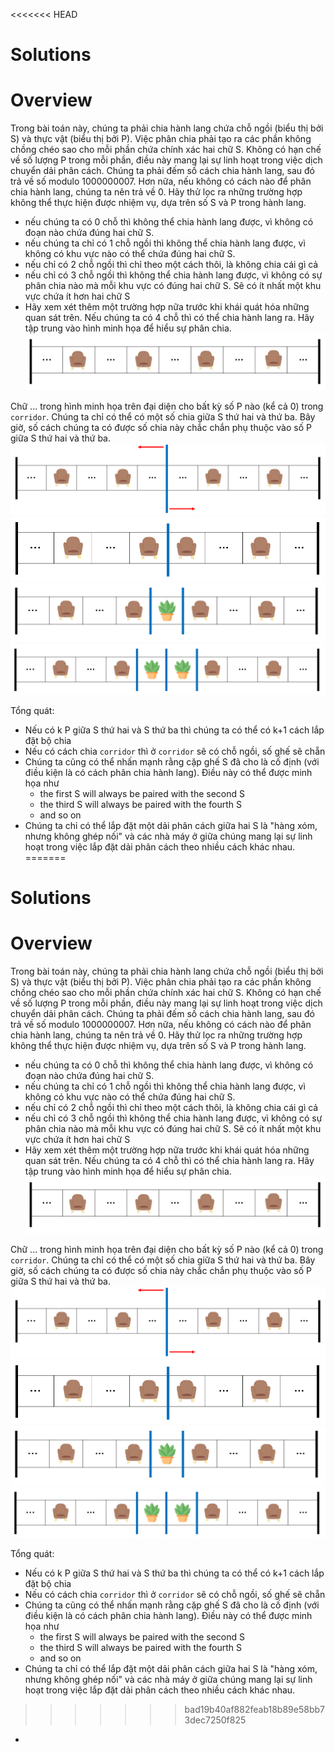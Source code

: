 <<<<<<< HEAD
# Solutions
# Overview
Trong bài toán này, chúng ta phải chia hành lang chứa chỗ ngồi (biểu thị bởi S) và thực vật (biểu thị bởi P).
Việc phân chia phải tạo ra các phần không chồng chéo sao cho mỗi phần chứa chính xác hai chữ S. Không có hạn chế về số lượng P trong mỗi phần, điều này mang lại sự linh hoạt trong việc dịch chuyển dải phân cách.
Chúng ta phải đếm số cách chia hành lang, sau đó trả về số modulo 1000000007. Hơn nữa, nếu không có cách nào để phân chia hành lang, chúng ta nên trả về 0.
Hãy thử lọc ra những trường hợp không thể thực hiện được nhiệm vụ, dựa trên số S và P trong hành lang.
- nếu chúng ta có 0 chỗ thì không thể chia hành lang được, vì không có đoạn nào chứa đúng hai chữ S.
- nếu chúng ta chỉ có 1 chỗ ngồi thì không thể chia hành lang được, vì không có khu vực nào có thể chứa đúng hai chữ S. 
- nếu chỉ có 2 chỗ ngồi thì chỉ theo một cách thôi, là không chia cái gì cả
- nếu chỉ có 3 chỗ ngồi thì không thể chia hành lang được, vì không có sự phân chia nào mà mỗi khu vực có đúng hai chữ S. Sẽ có ít nhất một khu vực chứa ít hơn hai chữ S
- Hãy xem xét thêm một trường hợp nữa trước khi khái quát hóa những quan sát trên. Nếu chúng ta có 4 chỗ thì có thể chia hành lang ra. Hãy tập trung vào hình minh họa để hiểu sự phân chia.
![Alt text](image-1.png)

Chữ ... trong hình minh họa trên đại diện cho bất kỳ số P nào (kể cả 0) trong `corridor`.
Chúng ta chỉ có thể có một số chia giữa S thứ hai và thứ ba. Bây giờ, số cách chúng ta có được số chia này chắc chắn phụ thuộc vào số P giữa S thứ hai và thứ ba.
![Alt text](image-2.png)
![Alt text](image-3.png)
![Alt text](image-4.png)
![Alt text](image-5.png)

Tổng quát:
- Nếu có k P giữa S thứ hai và S thứ ba thì chúng ta có thể có k+1 cách lắp đặt bộ chia
- Nếu có cách chia `corridor` thì ở `corridor` sẽ có chỗ ngồi, số ghế sẽ chẵn
- Chúng ta cũng có thể nhấn mạnh rằng cặp ghế S đã cho là cố định (với điều kiện là có cách phân chia hành lang). Điều này có thể được minh họa như
  - the first S will always be paired with the second S
  - the third S will always be paired with the fourth S
  - and so on
- Chúng ta chỉ có thể lắp đặt một dải phân cách giữa hai S là "hàng xóm, nhưng không ghép nối" và các nhà máy ở giữa chúng mang lại sự linh hoạt trong việc lắp đặt dải phân cách theo nhiều cách khác nhau.
=======
# Solutions
# Overview
Trong bài toán này, chúng ta phải chia hành lang chứa chỗ ngồi (biểu thị bởi S) và thực vật (biểu thị bởi P).
Việc phân chia phải tạo ra các phần không chồng chéo sao cho mỗi phần chứa chính xác hai chữ S. Không có hạn chế về số lượng P trong mỗi phần, điều này mang lại sự linh hoạt trong việc dịch chuyển dải phân cách.
Chúng ta phải đếm số cách chia hành lang, sau đó trả về số modulo 1000000007. Hơn nữa, nếu không có cách nào để phân chia hành lang, chúng ta nên trả về 0.
Hãy thử lọc ra những trường hợp không thể thực hiện được nhiệm vụ, dựa trên số S và P trong hành lang.
- nếu chúng ta có 0 chỗ thì không thể chia hành lang được, vì không có đoạn nào chứa đúng hai chữ S.
- nếu chúng ta chỉ có 1 chỗ ngồi thì không thể chia hành lang được, vì không có khu vực nào có thể chứa đúng hai chữ S. 
- nếu chỉ có 2 chỗ ngồi thì chỉ theo một cách thôi, là không chia cái gì cả
- nếu chỉ có 3 chỗ ngồi thì không thể chia hành lang được, vì không có sự phân chia nào mà mỗi khu vực có đúng hai chữ S. Sẽ có ít nhất một khu vực chứa ít hơn hai chữ S
- Hãy xem xét thêm một trường hợp nữa trước khi khái quát hóa những quan sát trên. Nếu chúng ta có 4 chỗ thì có thể chia hành lang ra. Hãy tập trung vào hình minh họa để hiểu sự phân chia.
![Alt text](image-1.png)

Chữ ... trong hình minh họa trên đại diện cho bất kỳ số P nào (kể cả 0) trong `corridor`.
Chúng ta chỉ có thể có một số chia giữa S thứ hai và thứ ba. Bây giờ, số cách chúng ta có được số chia này chắc chắn phụ thuộc vào số P giữa S thứ hai và thứ ba.
![Alt text](image-2.png)
![Alt text](image-3.png)
![Alt text](image-4.png)
![Alt text](image-5.png)

Tổng quát:
- Nếu có k P giữa S thứ hai và S thứ ba thì chúng ta có thể có k+1 cách lắp đặt bộ chia
- Nếu có cách chia `corridor` thì ở `corridor` sẽ có chỗ ngồi, số ghế sẽ chẵn
- Chúng ta cũng có thể nhấn mạnh rằng cặp ghế S đã cho là cố định (với điều kiện là có cách phân chia hành lang). Điều này có thể được minh họa như
  - the first S will always be paired with the second S
  - the third S will always be paired with the fourth S
  - and so on
- Chúng ta chỉ có thể lắp đặt một dải phân cách giữa hai S là "hàng xóm, nhưng không ghép nối" và các nhà máy ở giữa chúng mang lại sự linh hoạt trong việc lắp đặt dải phân cách theo nhiều cách khác nhau.
>>>>>>> bad19b40af882feab18b89e58bb73dec7250f825
- 